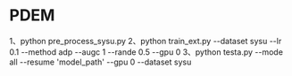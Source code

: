 # PDEM
1、python pre_process_sysu.py
2、python train_ext.py --dataset sysu --lr 0.1 --method adp  --augc 1 --rande 0.5  --gpu 0
3、python testa.py --mode all --resume 'model_path' --gpu 0 --dataset sysu
